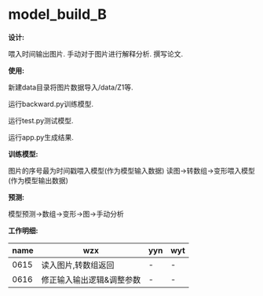 # model_build_B

**设计:**

喂入时间输出图片. 手动对于图片进行解释分析. 撰写论文.

**使用:**

新建data目录将图片数据导入/data/Z1等.

运行backward.py训练模型.

运行test.py测试模型.

运行app.py生成结果.

**训练模型:**

图片的序号最为时间戳喂入模型(作为模型输入数据)
读图->转数组->变形喂入模型(作为模型输出数据)

**预测:**

模型预测->数组->变形->图->手动分析

**工作明细:**

name|          wzx          |          yyn          |          wyt          
----|-----------------------|-----------------------|-----------------------
0615|   读入图片,转数组返回   |         -             |          -        
0616|修正输入输出逻辑&调整参数|         -             |          -        